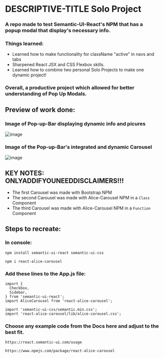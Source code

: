 # DESCRIPTIVE-TITLE Solo Project 
### A repo made to test Semantic-UI-React's NPM that has a popup modal that display's necessary info.

### Things learned:
* Learned how to make functionality for className "active" in navs and tabs
* Sharpened React JSX and CSS Flexbox skills.
* Learned how to combine two personal Solo Projects to make one dynamic project!

### Overall, a productive project which allowed for better understanding of Pop Up Modals.

## Preview of work done:
### Image of Pop-up-Bar displaying dynamic info and picures
![image](https://user-images.githubusercontent.com/52723004/93537418-6b6c9c00-f919-11ea-80de-e61a76117757.png)

### Image of the Pop-up-Bar's integrated and dynamic Carousel 
![image](https://user-images.githubusercontent.com/52723004/93537444-7d4e3f00-f919-11ea-94d4-43ab6a3205a9.png)

## KEY NOTES: ONLYADDIFYOUNEEDDISCLAIMERS!!!
* The first Carousel was made with Bootstrap NPM 
* The second Carousel was made with Alice-Carousel NPM in a `Class` Component 
* The third Carousel was made with Alice-Carousel NPM in a `Function` Component 

## Steps to recreate:

### In console:
`
npm install semantic-ui-react semantic-ui-css
`

`
npm i react-alice-carousel
`

### Add these lines to the App.js file:
```
import {
  Checkbox,
  Sidebar,
} from 'semantic-ui-react';
import AliceCarousel from 'react-alice-carousel';

import 'semantic-ui-css/semantic.min.css';
import 'react-alice-carousel/lib/alice-carousel.css';
```

### Choose any example code from the Docs here and adjust to the best fit.
`
https://react.semantic-ui.com/usage
`

`
https://www.npmjs.com/package/react-alice-carousel
`
